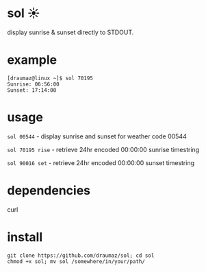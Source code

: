 # sol ☀️
display sunrise & sunset directly to STDOUT.

# example
```
[draumaz@linux ~]$ sol 70195
Sunrise: 06:56:00
Sunset: 17:14:00
```

# usage
```sol 00544``` - display sunrise and sunset for weather code 00544

```sol 70195 rise``` - retrieve 24hr encoded 00:00:00 sunrise timestring

```sol 90016 set``` - retrieve 24hr encoded 00:00:00 sunset timestring

# dependencies
curl

# install
```
git clone https://github.com/draumaz/sol; cd sol
chmod +x sol; mv sol /somewhere/in/your/path/
```
